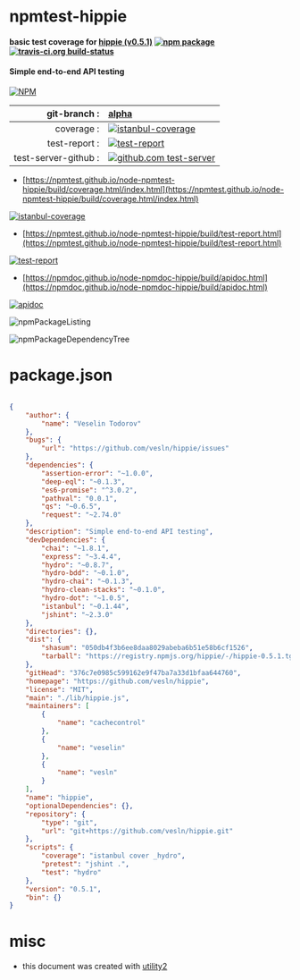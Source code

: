 # npmtest-hippie

#### basic test coverage for  [hippie (v0.5.1)](https://github.com/vesln/hippie)  [![npm package](https://img.shields.io/npm/v/npmtest-hippie.svg?style=flat-square)](https://www.npmjs.org/package/npmtest-hippie) [![travis-ci.org build-status](https://api.travis-ci.org/npmtest/node-npmtest-hippie.svg)](https://travis-ci.org/npmtest/node-npmtest-hippie)

#### Simple end-to-end API testing

[![NPM](https://nodei.co/npm/hippie.png?downloads=true&downloadRank=true&stars=true)](https://www.npmjs.com/package/hippie)

| git-branch : | [alpha](https://github.com/npmtest/node-npmtest-hippie/tree/alpha)|
|--:|:--|
| coverage : | [![istanbul-coverage](https://npmtest.github.io/node-npmtest-hippie/build/coverage.badge.svg)](https://npmtest.github.io/node-npmtest-hippie/build/coverage.html/index.html)|
| test-report : | [![test-report](https://npmtest.github.io/node-npmtest-hippie/build/test-report.badge.svg)](https://npmtest.github.io/node-npmtest-hippie/build/test-report.html)|
| test-server-github : | [![github.com test-server](https://npmtest.github.io/node-npmtest-hippie/GitHub-Mark-32px.png)](https://npmtest.github.io/node-npmtest-hippie/build/app/index.html) | | build-artifacts : | [![build-artifacts](https://npmtest.github.io/node-npmtest-hippie/glyphicons_144_folder_open.png)](https://github.com/npmtest/node-npmtest-hippie/tree/gh-pages/build)|

- [https://npmtest.github.io/node-npmtest-hippie/build/coverage.html/index.html](https://npmtest.github.io/node-npmtest-hippie/build/coverage.html/index.html)

[![istanbul-coverage](https://npmtest.github.io/node-npmtest-hippie/build/screenCapture.buildCi.browser.%252Ftmp%252Fbuild%252Fcoverage.lib.html.png)](https://npmtest.github.io/node-npmtest-hippie/build/coverage.html/index.html)

- [https://npmtest.github.io/node-npmtest-hippie/build/test-report.html](https://npmtest.github.io/node-npmtest-hippie/build/test-report.html)

[![test-report](https://npmtest.github.io/node-npmtest-hippie/build/screenCapture.buildCi.browser.%252Ftmp%252Fbuild%252Ftest-report.html.png)](https://npmtest.github.io/node-npmtest-hippie/build/test-report.html)

- [https://npmdoc.github.io/node-npmdoc-hippie/build/apidoc.html](https://npmdoc.github.io/node-npmdoc-hippie/build/apidoc.html)

[![apidoc](https://npmdoc.github.io/node-npmdoc-hippie/build/screenCapture.buildCi.browser.%252Ftmp%252Fbuild%252Fapidoc.html.png)](https://npmdoc.github.io/node-npmdoc-hippie/build/apidoc.html)

![npmPackageListing](https://npmtest.github.io/node-npmtest-hippie/build/screenCapture.npmPackageListing.svg)

![npmPackageDependencyTree](https://npmtest.github.io/node-npmtest-hippie/build/screenCapture.npmPackageDependencyTree.svg)



# package.json

```json

{
    "author": {
        "name": "Veselin Todorov"
    },
    "bugs": {
        "url": "https://github.com/vesln/hippie/issues"
    },
    "dependencies": {
        "assertion-error": "~1.0.0",
        "deep-eql": "~0.1.3",
        "es6-promise": "^3.0.2",
        "pathval": "0.0.1",
        "qs": "~0.6.5",
        "request": "~2.74.0"
    },
    "description": "Simple end-to-end API testing",
    "devDependencies": {
        "chai": "~1.8.1",
        "express": "~3.4.4",
        "hydro": "~0.8.7",
        "hydro-bdd": "~0.1.0",
        "hydro-chai": "~0.1.3",
        "hydro-clean-stacks": "~0.1.0",
        "hydro-dot": "~1.0.5",
        "istanbul": "~0.1.44",
        "jshint": "~2.3.0"
    },
    "directories": {},
    "dist": {
        "shasum": "050db4f3b6ee8daa8029abeba6b51e58b6cf1526",
        "tarball": "https://registry.npmjs.org/hippie/-/hippie-0.5.1.tgz"
    },
    "gitHead": "376c7e0985c599162e9f47ba7a33d1bfaa644760",
    "homepage": "https://github.com/vesln/hippie",
    "license": "MIT",
    "main": "./lib/hippie.js",
    "maintainers": [
        {
            "name": "cachecontrol"
        },
        {
            "name": "veselin"
        },
        {
            "name": "vesln"
        }
    ],
    "name": "hippie",
    "optionalDependencies": {},
    "repository": {
        "type": "git",
        "url": "git+https://github.com/vesln/hippie.git"
    },
    "scripts": {
        "coverage": "istanbul cover _hydro",
        "pretest": "jshint .",
        "test": "hydro"
    },
    "version": "0.5.1",
    "bin": {}
}
```



# misc
- this document was created with [utility2](https://github.com/kaizhu256/node-utility2)
